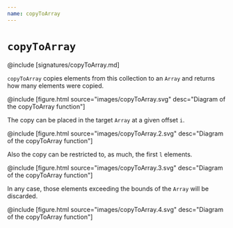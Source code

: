 ```yaml
---
name: copyToArray
---
```


# `copyToArray`

@include [signatures/copyToArray.md]

`copyToArray` copies elements from this collection to an `Array` and returns
how many elements were copied.

@include [figure.html source="images/copyToArray.svg" desc="Diagram of the copyToArray function"]

The copy can be placed in the target `Array` at a given offset `i`.

@include [figure.html source="images/copyToArray.2.svg" desc="Diagram of the copyToArray function"]

Also the copy can be restricted to, as much, the first `l` elements.

@include [figure.html source="images/copyToArray.3.svg" desc="Diagram of the copyToArray function"]

In any case, those elements exceeding the bounds of the `Array` will be discarded.

@include [figure.html source="images/copyToArray.4.svg" desc="Diagram of the copyToArray function"]
